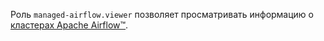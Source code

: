 Роль `managed-airflow.viewer` позволяет просматривать информацию о [кластерах Apache Airflow™](../../managed-airflow/concepts/index.md#cluster).